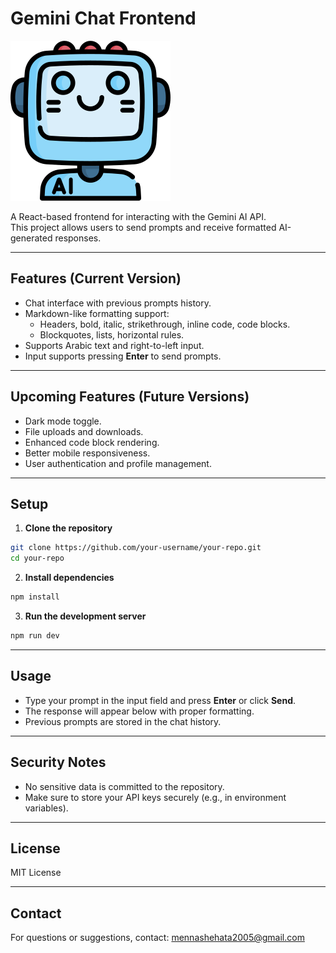 # Gemini Chat Frontend
![Gemini Logo](src/assets/ai.png)

A React-based frontend for interacting with the Gemini AI API.  
This project allows users to send prompts and receive formatted AI-generated responses.

---

## Features (Current Version)

- Chat interface with previous prompts history.
- Markdown-like formatting support:
  - Headers, bold, italic, strikethrough, inline code, code blocks.
  - Blockquotes, lists, horizontal rules.
- Supports Arabic text and right-to-left input.
- Input supports pressing **Enter** to send prompts.

---

## Upcoming Features (Future Versions)

- Dark mode toggle.
- File uploads and downloads.
- Enhanced code block rendering.
- Better mobile responsiveness.
- User authentication and profile management.

---

## Setup

1. **Clone the repository**  
```bash
git clone https://github.com/your-username/your-repo.git
cd your-repo
````

2. **Install dependencies**

```bash
npm install
```

3. **Run the development server**

```bash
npm run dev
```

---

## Usage

* Type your prompt in the input field and press **Enter** or click **Send**.
* The response will appear below with proper formatting.
* Previous prompts are stored in the chat history.

---

## Security Notes

* No sensitive data is committed to the repository.
* Make sure to store your API keys securely (e.g., in environment variables).

---

## License

MIT License

---

## Contact

For questions or suggestions, contact: [mennashehata2005@gmail.com](mailto:mennashehata2005@gmail.com)

```

